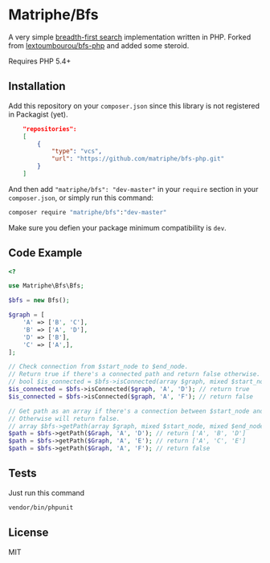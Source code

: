 # Matriphe/Bfs

A very simple [breadth-first search](http://en.wikipedia.org/wiki/Breadth-first_search) implementation written in PHP. Forked from [lextoumbourou/bfs-php](https://github.com/lextoumbourou/bfs-php) and added some steroid.

Requires PHP 5.4+

## Installation

Add this repository on your `composer.json` since this library is not registered in Packagist (yet).

```json
    "repositories":
    [
        {
            "type": "vcs",
            "url": "https://github.com/matriphe/bfs-php.git"
        }
    ]
```

And then add `"matriphe/bfs": "dev-master"` in your `require` section in your `composer.json`, or simply run this command:

```sh
composer require "matriphe/bfs":"dev-master"
```

Make sure you defien your package minimum compatibility is `dev`.

## Code Example

```php
<? 

use Matriphe\Bfs\Bfs;

$bfs = new Bfs();

$graph = [
    'A' => ['B', 'C'],
    'B' => ['A', 'D'],
    'D' => ['B'],
    'C' => ['A',],
];

// Check connection from $start_node to $end_node.
// Return true if there's a connected path and return false otherwise.
// bool $is_connected = $bfs->isConnected(array $graph, mixed $start_node, mixed $end_node);
$is_connected = $bfs->isConnected($graph, 'A', 'D'); // return true
$is_connected = $bfs->isConnected($graph, 'A', 'F'); // return false

// Get path as an array if there's a connection between $start_node and $end_node.
// Otherwise will return false.
// array $bfs->getPath(array $graph, mixed $start_node, mixed $end_node)
$path = $bfs->getPath($Graph, 'A', 'D'); // return ['A', 'B', 'D']
$path = $bfs->getPath($Graph, 'A', 'E'); // return ['A', 'C', 'E']
$path = $bfs->getPath($Graph, 'A', 'F'); // return false
```

## Tests

Just run this command

```sh
vendor/bin/phpunit
```

## License

MIT

